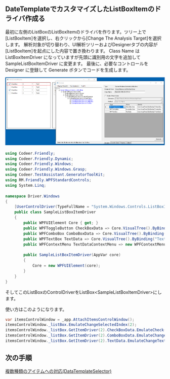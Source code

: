 ## DateTemplateでカスタマイズしたListBoxItemのドライバ作成る

最初に左側のListBoxのListBoxItemのドライバを作ります。ツリー上で[ListBoxItem]を選択し、右クリックから[Change The Analysis Target]を選択します。 
解析対象が切り替わり、UI解析ツリーおよびDesignerタブの内容が[ListBoxItem]を起点にした内容で置き換わります。
Class Name は ListBoxItemDriver になっていますが先頭に識別用の文字を追加して SampleListBoxItemDriver に変更ます。
最後に、必要なコントロールを Designer に登録して Generate ボタンでコードを生成します。

![ListBoxItemDriver.Analyze.png](../Img/ListBoxItemDriver.Analyze.png)

```cs
using Codeer.Friendly;
using Codeer.Friendly.Dynamic;
using Codeer.Friendly.Windows;
using Codeer.Friendly.Windows.Grasp;
using Codeer.TestAssistant.GeneratorToolKit;
using RM.Friendly.WPFStandardControls;
using System.Linq;

namespace Driver.Windows
{
    [UserControlDriver(TypeFullName = "System.Windows.Controls.ListBoxItem")]
    public class SampleListBoxItemDriver
    {
        public WPFUIElement Core { get; }
        public WPFToggleButton CheckBoxData => Core.VisualTree().ByBinding("CheckBoxData").Single().Dynamic(); 
        public WPFComboBox ComboBoxData => Core.VisualTree().ByBinding("ComboBoxData").Single().Dynamic(); 
        public WPFTextBox TextData => Core.VisualTree().ByBinding("TextData").Single().Dynamic(); 
        public WPFContextMenu TextDataContextMenu => new WPFContextMenu{Target = TextData.AppVar};

        public SampleListBoxItemDriver(AppVar core)
        {
            Core = new WPFUIElement(core);
        }
    }
}
```
そしてこのListBoxのControlDriverをListBox&lt;SampleListBoxItemDriver>にします。

使い方はこのようになります。
```cs
var itemsControlWindow = _app.AttachItemsControlWindow();
itemsControlWindow._listBox.EmulateChangeSelectedIndex(2);
itemsControlWindow._listBox.GetItemDriver(2).CheckBoxData.EmulateCheck(true);
itemsControlWindow._listBox.GetItemDriver(2).ComboBoxData.EmulateChangeSelectedIndex(2);
itemsControlWindow._listBox.GetItemDriver(2).TextData.EmulateChangeText("abc");
```

## 次の手順
[複数種類のアイテムへの対応(DataTemplateSelector)](ItemsControlDriver2.md)
